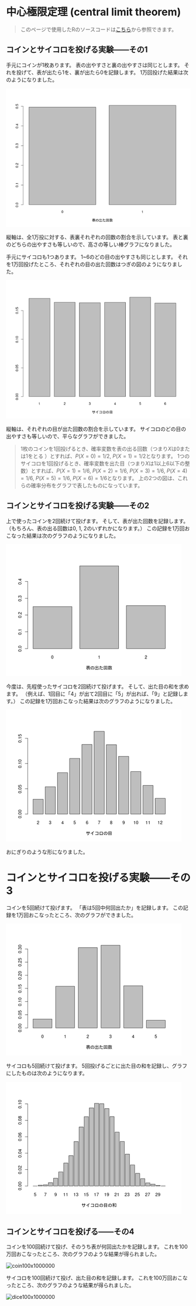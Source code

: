 <!---
clt.mdは気に入らない部分が多かったので、ここで書きなおします。
-->

# 中心極限定理 (central limit theorem)

> このページで使用したRのソースコードは[こちら](../script/clt2.R)から参照できます。

## コインとサイコロを投げる実験――その1

手元にコインが1枚あります。
表の出やすさと裏の出やすさは同じとします。
それを投げて、表が出たら1を、裏が出たら0を記録します。
1万回投げた結果は次のようになりました。

![coin1x10000](../fig/coin1x10000.png)

縦軸は、全1万投に対する、表裏それぞれの回数の割合を示しています。
表と裏のどちらの出やすさも等しいので、高さの等しい棒グラフになりました。

手元にサイコロも1つあります。
1~6のどの目の出やすさも同じとします。
それを1万回投げたところ、それぞれの目の出た回数はつぎの図のようになりました。

![dice1x10000](../fig/dice1x10000.png)

縦軸は、それぞれの目が出た回数の割合を示しています。
サイコロのどの目の出やすさも等しいので、平らなグラフができました。

> 1枚のコインを1回投げるとき、確率変数を表の出る回数（つまり$`X`$は0または1をとる
）とすれば、$`P(X=0)=1/2`$, $`P(X=1)=1/2`$となります。
> 1つのサイコロを1回投げるとき、確率変数を出た目（つまり$`X`$は1以上6以下の整数）とすれば、$`P(X=1)=1/6`$, $`P(X=2)=1/6`$, $`P(X=3)=1/6`$, $`P(X=4)=1/6`$, $`P(X=5)=1/6`$, $`P(X=6)=1/6`$となります。
> 上の2つの図は、これらの確率分布をグラフで表したものになっています。

## コインとサイコロを投げる実験――その2

上で使ったコインを2回続けて投げます。
そして、表が出た回数を記録します。
（もちろん、表の出る回数は0, 1, 2のいずれかになります。）
この記録を1万回おこなった結果は次のグラフのようになりました。

![coin2x10000](../fig/coin2x10000.png)

今度は、先程使ったサイコロを2回続けて投げます。
そして、出た目の和を求めます。
（例えば、1回目に「4」が出て2回目に「5」が出れば、「9」と記録します。）
この記録を1万回おこなった結果は次のグラフのようになりました。

![dice2x10000](../fig/dice2x10000.png)

おにぎりのような形になりました。

# コインとサイコロを投げる実験――その3

コインを5回続けて投げます。
「表は5回中何回出たか」を記録します。
この記録を1万回おこなったところ、次のグラフができました。

![coin5x10000](../fig/coin5x10000.png)

サイコロも5回続けて投げます。
5回投げるごとに出た目の和を記録し、グラフにしたものは次のようになります。

![dice5x10000](../fig/dice5x10000.png)

## コインとサイコロを投げる――その4

コインを100回続けて投げ、そのうち表が何回出たかを記録します。
これを100万回おこなったところ、次のグラフのような結果が得られました。

![coin100x1000000](../fig/coin100x10000000.png)

サイコロを100回続けて投げ、出た目の和を記録します。
これを100万回おこなったところ、次のグラフのような結果が得られました。

![dice100x1000000](../fig/dice100x10000000.png)

